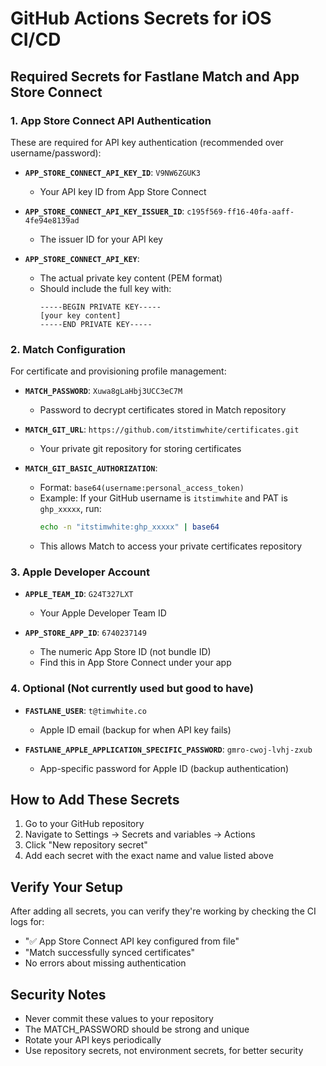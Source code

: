# GitHub Actions Secrets for iOS CI/CD

## Required Secrets for Fastlane Match and App Store Connect

### 1. App Store Connect API Authentication
These are required for API key authentication (recommended over username/password):

- **`APP_STORE_CONNECT_API_KEY_ID`**: `V9NW6ZGUK3`
  - Your API key ID from App Store Connect
  
- **`APP_STORE_CONNECT_API_KEY_ISSUER_ID`**: `c195f569-ff16-40fa-aaff-4fe94e8139ad`
  - The issuer ID for your API key
  
- **`APP_STORE_CONNECT_API_KEY`**: 
  - The actual private key content (PEM format)
  - Should include the full key with:
    ```
    -----BEGIN PRIVATE KEY-----
    [your key content]
    -----END PRIVATE KEY-----
    ```

### 2. Match Configuration
For certificate and provisioning profile management:

- **`MATCH_PASSWORD`**: `Xuwa8gLaHbj3UCC3eC7M`
  - Password to decrypt certificates stored in Match repository
  
- **`MATCH_GIT_URL`**: `https://github.com/itstimwhite/certificates.git`
  - Your private git repository for storing certificates
  
- **`MATCH_GIT_BASIC_AUTHORIZATION`**: 
  - Format: `base64(username:personal_access_token)`
  - Example: If your GitHub username is `itstimwhite` and PAT is `ghp_xxxxx`, run:
    ```bash
    echo -n "itstimwhite:ghp_xxxxx" | base64
    ```
  - This allows Match to access your private certificates repository

### 3. Apple Developer Account
- **`APPLE_TEAM_ID`**: `G24T327LXT`
  - Your Apple Developer Team ID
  
- **`APP_STORE_APP_ID`**: `6740237149`
  - The numeric App Store ID (not bundle ID)
  - Find this in App Store Connect under your app

### 4. Optional (Not currently used but good to have)
- **`FASTLANE_USER`**: `t@timwhite.co`
  - Apple ID email (backup for when API key fails)
  
- **`FASTLANE_APPLE_APPLICATION_SPECIFIC_PASSWORD`**: `gmro-cwoj-lvhj-zxub`
  - App-specific password for Apple ID (backup authentication)

## How to Add These Secrets

1. Go to your GitHub repository
2. Navigate to Settings → Secrets and variables → Actions
3. Click "New repository secret"
4. Add each secret with the exact name and value listed above

## Verify Your Setup

After adding all secrets, you can verify they're working by checking the CI logs for:
- "✅ App Store Connect API key configured from file"
- "Match successfully synced certificates"
- No errors about missing authentication

## Security Notes

- Never commit these values to your repository
- The MATCH_PASSWORD should be strong and unique
- Rotate your API keys periodically
- Use repository secrets, not environment secrets, for better security